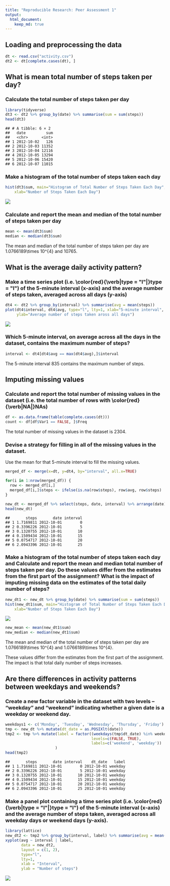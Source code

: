 ```yaml
---
title: "Reproducible Research: Peer Assessment 1"
output: 
  html_document:
    keep_md: true
---
```



## Loading and preprocessing the data

```r
dt <- read.csv("activity.csv")
dt2 <- dt[complete.cases(dt), ]
```


## What is mean total number of steps taken per day?

### Calculate the total number of steps taken per day

```r
library(tidyverse)
dt3 <- dt2 %>% group_by(date) %>% summarise(sum = sum(steps))
head(dt3)
```

```
## # A tibble: 6 × 2
##   date         sum
##   <chr>      <int>
## 1 2012-10-02   126
## 2 2012-10-03 11352
## 3 2012-10-04 12116
## 4 2012-10-05 13294
## 5 2012-10-06 15420
## 6 2012-10-07 11015
```
  
### Make a histogram of the total number of steps taken each day

```r
hist(dt3$sum, main="Histogram of Total Number of Steps Taken Each Day",
    xlab="Number of Steps Taken Each Day")
```

![](PA1_template_files/figure-html/histogram-1.png)<!-- -->
  
### Calculate and report the mean and median of the total number of steps taken per day

```r
mean <- mean(dt3$sum)
median <- median(dt3$sum)
```
The mean and median of the total number of steps taken per day are 1.0766189\times 10^{4} and 10765.

## What is the average daily activity pattern?
### Make a time series plot (i.e. \color{red}{\verb|type = "l"|}type = "l") of the 5-minute interval (x-axis) and the average number of steps taken, averaged across all days (y-axis)

```r
dt4 <- dt2 %>% group_by(interval) %>% summarise(avg = mean(steps))
plot(dt4$interval, dt4$avg, type="l", lty=1, xlab="5-minute interval", 
     ylab="Average number of steps taken aross all days")
```

![](PA1_template_files/figure-html/avg_daily_activity_plot-1.png)<!-- -->

### Which 5-minute interval, on average across all the days in the dataset, contains the maximum number of steps?

```r
interval <- dt4[dt4$avg == max(dt4$avg),]$interval
```
The 5-minute interval 835 contains the maximum number of steps.

## Imputing missing values
### Calculate and report the total number of missing values in the dataset (i.e. the total number of rows with \color{red}{\verb|NA|}NAs)


```r
df <- as.data.frame(table(complete.cases(dt)))
count <- df[df$Var1 == FALSE, ]$Freq
```
The total number of missing values in the dataset is 2304.

### Devise a strategy for filling in all of the missing values in the dataset.  
Use the mean for that 5-minute interval to fill the missing values.

```r
merged_df <- merge(x=dt, y=dt4, by="interval", all.x=TRUE)

for(i in 1:nrow(merged_df)) {
  row <- merged_df[i,]
  merged_df[i,]$steps <- ifelse(is.na(row$steps), row$avg, row$steps)
}

new_dt <- merged_df %>% select(steps, date, interval) %>% arrange(date)
head(new_dt)
```

```
##       steps       date interval
## 1 1.7169811 2012-10-01        0
## 2 0.3396226 2012-10-01        5
## 3 0.1320755 2012-10-01       10
## 4 0.1509434 2012-10-01       15
## 5 0.0754717 2012-10-01       20
## 6 2.0943396 2012-10-01       25
```

### Make a histogram of the total number of steps taken each day and Calculate and report the mean and median total number of steps taken per day. Do these values differ from the estimates from the first part of the assignment? What is the impact of imputing missing data on the estimates of the total daily number of steps?

```r
new_dt1 <- new_dt %>% group_by(date) %>% summarise(sum = sum(steps))
hist(new_dt1$sum, main="Histogram of Total Number of Steps Taken Each Day",
    xlab="Number of Steps Taken Each Day")
```

![](PA1_template_files/figure-html/new_hist-1.png)<!-- -->

```r
new_mean <- mean(new_dt1$sum)
new_median <- median(new_dt1$sum)
```
The mean and median of the total number of steps taken per day are 1.0766189\times 10^{4} and 1.0766189\times 10^{4}.

These values differ from the estimates from the first part of the assignment. 
The impact is that total daily number of steps increases.

## Are there differences in activity patterns between weekdays and weekends?
### Create a new factor variable in the dataset with two levels – “weekday” and “weekend” indicating whether a given date is a weekday or weekend day.


```r
weekdays1 <- c('Monday', 'Tuesday', 'Wednesday', 'Thursday', 'Friday')
tmp <- new_dt %>% mutate(dt_date = as.POSIXlt(date))
tmp2 <- tmp %>% mutate(label = factor((weekdays(tmp$dt_date) %in% weekdays1), 
                                      levels=c(FALSE, TRUE), 
                                      labels=c('weekend', 'weekday'))
                      )
head(tmp2)
```

```
##       steps       date interval    dt_date   label
## 1 1.7169811 2012-10-01        0 2012-10-01 weekday
## 2 0.3396226 2012-10-01        5 2012-10-01 weekday
## 3 0.1320755 2012-10-01       10 2012-10-01 weekday
## 4 0.1509434 2012-10-01       15 2012-10-01 weekday
## 5 0.0754717 2012-10-01       20 2012-10-01 weekday
## 6 2.0943396 2012-10-01       25 2012-10-01 weekday
```
  

### Make a panel plot containing a time series plot (i.e. \color{red}{\verb|type = "l"|}type = "l") of the 5-minute interval (x-axis) and the average number of steps taken, averaged across all weekday days or weekend days (y-axis).


```r
library(lattice)
new_dt2 <- tmp2 %>% group_by(interval, label) %>% summarise(avg = mean(steps))
xyplot(avg ~ interval | label, 
       data = new_dt2, 
       layout = c(1, 2),
       type="l", 
       lty=1,
       xlab = "Interval",
       ylab = "Number of steps")
```

![](PA1_template_files/figure-html/plot_weekday-1.png)<!-- -->


